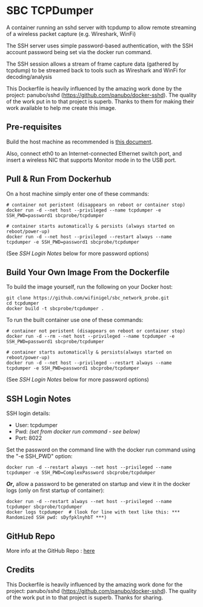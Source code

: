 # SBC TCPDumper

A container running an sshd server with tcpdump to allow remote streaming of a wireless packet capture (e.g. Wireshark, WinFi)

The SSH server uses simple password-based authentication, with the SSH account password being set via the docker run command. 

The SSH session allows a stream of frame capture data (gathered by tcpdump) to be streamed back to tools such as Wireshark and WinFi for decoding/analysis

This Dockerfile is heavily influenced by the amazing work done by the project: panubo/sshd (https://github.com/panubo/docker-sshd). The quality of the work put in to that project is superb. Thanks to them for making their work available to help me create this image.

## Pre-requisites

Build the host machine as recommended is [this document][main_index].

Also, connect eth0 to an Internet-connected Ethernet switch port, and insert a wireless NIC that supports Monitor mode in to the USB port.

## Pull & Run From Dockerhub

On a host machine simply enter one of these commands:

```
# container not peristent (disappears on reboot or container stop)
docker run -d --net host --privileged --name tcpdumper -e SSH_PWD=password1 sbcprobe/tcpdumper

# container starts automatically & persists (always started on reboot/power-up)
docker run -d --net host --privileged --restart always --name tcpdumper -e SSH_PWD=password1 sbcprobe/tcpdumper
```

(See *SSH Login Notes* below for more password options)

## Build Your Own Image From the Dockerfile

To build the image yourself, run the following on your Docker host:


```
git clone https://github.com/wifinigel/sbc_network_probe.git
cd tcpdumper
docker build -t sbcprobe/tcpdumper .
```

To run the built container use one of these commands:

```
# container not peristent (disappears on reboot or container stop)
docker run -d --rm --net host --privileged --name tcpdumper -e SSH_PWD=password1 sbcprobe/tcpdumper

# container starts automatically & persists(always started on reboot/power-up)
docker run -d --net host --privileged --restart always --name tcpdumper -e SSH_PWD=password1 sbcprobe/tcpdumper
```

(See *SSH Login Notes* below for more password options)

## SSH Login Notes

SSH login details:

* User: tcpdumper
* Pwd: *(set from docker run command - see below)*
* Port: 8022

Set the password on the command line with the docker run command using the "-e SSH_PWD" option:
```
docker run -d --restart always --net host --privileged --name tcpdumper -e SSH_PWD=ComplexPassword sbcprobe/tcpdumper
```

__*Or*,__ allow a password to be generated on startup and view it in the docker logs (only on first startup of container):
```
docker run -d --restart always --net host --privileged --name tcpdumper sbcprobe/tcpdumper
docker logs tcpdumper  # (look for line with text like this: *** Randomized SSH pwd: sDyfpklnyhbT ***)
```


## GitHub Repo

More info at the GitHub Repo : [here][github_repo]

## Credits

This Dockerfile is heavily influenced by the amazing work done for the project: panubo/sshd (https://github.com/panubo/docker-sshd). The quality
of the work put in to that project is superb. Thanks for sharing. 

<!-- Link list -->
[main_index]: https://github.com/wifinigel/sbc_network_probe/blob/main/README.md
[github_repo]: https://github.com/wifinigel/sbc_network_probe